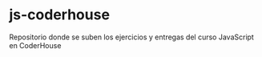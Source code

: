 # js-coderhouse
Repositorio donde se suben los ejercicios y entregas del curso JavaScript en CoderHouse
